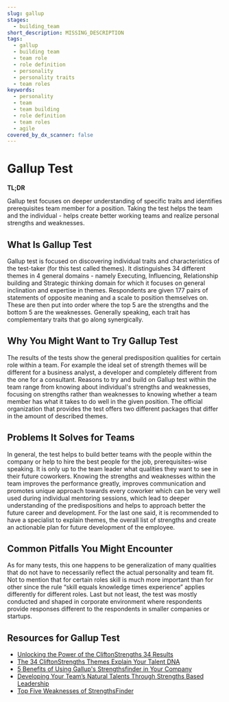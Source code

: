 ```yaml
---
slug: gallup
stages:
  - building_team
short_description: MISSING_DESCRIPTION
tags:
  - gallup
  - building team
  - team role
  - role definition
  - personality
  - personality traits
  - team roles
keywords:
  - personality
  - team
  - team building
  - role definition
  - team roles
  - agile
covered_by_dx_scanner: false
---
```


# Gallup Test

**TL;DR**

Gallup test focuses on deeper understanding of specific traits and identifies prerequisites team member for a position. Taking the test helps the team and the individual - helps create better working teams and realize personal strengths and weaknesses.

## What Is Gallup Test

Gallup test is focused on discovering individual traits and characteristics of the test-taker (for this test called themes). It distinguishes 34 different themes in 4 general domains - namely Executing, Influencing, Relationship building and Strategic thinking domain for which it focuses on general inclination and expertise in themes. Respondents are given 177 pairs of statements of opposite meaning and a scale to position themselves on. These are then put into order where the top 5 are the strengths and the bottom 5 are the weaknesses. Generally speaking, each trait has complementary traits that go along synergically.

## Why You Might Want to Try Gallup Test

The results of the tests show the general predisposition qualities for certain role within a team. For example the ideal set of strength themes will be different for a business analyst, a developer and completely different from the one for a consultant. Reasons to try and build on Gallup test within the team range from knowing about individual's strengths and weaknesses, focusing on strengths rather than weaknesses to knowing whether a team member has what it takes to do well in the given position. The official organization that provides the test offers two different packages that differ in the amount of described themes.

## Problems It Solves for Teams

In general, the test helps to build better teams with the people within the company or help to hire the best people for the job, prerequisites-wise speaking. It is only up to the team leader what qualities they want to see in their future coworkers. Knowing the strengths and weaknesses within the team improves the performance greatly, improves communication and promotes unique approach towards every coworker which can be very well used during individual mentoring sessions, which lead to deeper understanding of the predispositions and helps to approach better the future career and development. For the last one said, it is recommended to have a specialist to explain themes, the overall list of strengths and create an actionable plan for future development of the employee.

## Common Pitfalls You Might Encounter

As for many tests, this one happens to be generalization of many qualities that do not have to necessarily reflect the actual personality and team fit. Not to mention that for certain roles skill is much more important than for other since the rule “skill equals knowledge times experience” applies differently for different roles. Last but not least, the test was mostly
conducted and shaped in corporate environment where respondents provide responses different to the respondents in smaller companies or startups.

## Resources for Gallup Test

- [Unlocking the Power of the CliftonStrengths 34 Results](https://www.gallup.com/cliftonstrengths/en/249809/unlocking-power-cliftonstrengths-results.aspx)
- [The 34 CliftonStrengths Themes Explain Your Talent DNA](https://www.gallup.com/cliftonstrengths/en/253715/34-cliftonstrengths-themes.aspx)
- [5 Benefits of Using Gallup's Strengthsfinder in Your Company](https://www.lutz.us/using-gallups-strengthsfinder-5-benefits/)
- [Developing Your Team’s Natural Talents Through Strengths Based Leadership](https://www.15five.com/blog/teamwork-talent-development-strengths-based-leadership/)
- [Top Five Weaknesses of StrengthsFinder](https://danspira.com/2009/01/10/top-five-weaknesses-of-strengthsfinder/)
